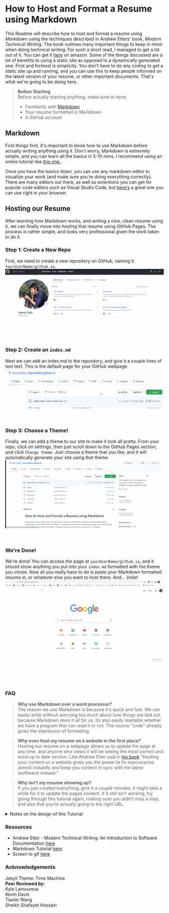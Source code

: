 # How to Host and Format a Resume using Markdown
This Readme will describe how to host and format a resume using _Markdown_ using the techniques described in Andrew Etters' book, _Modern Technical Writing_. The book outlines many important things to keep in mind when doing technical writing. For such a short read, I managed to get a lot out of it. You can get it [here](https://www.amazon.ca/Modern-Technical-Writing-Introduction-Documentation-ebook/dp/B01A2QL9SS#:~:text=Written%20by%20the%20lead%20technical,and%20experienced%20technical%20writers%20alike.) on amazon. Some of the things discussed are a lot of benefits to using a static site as opposed to a dynamically generated one. First and formost is simplicity. You don't have to do _any_ coding to get a static site up and running, and you can use this to keep people informed on the latest version of your resume, or other important documents. That's what we're going to be doing here.

>**Before Starting** <br>
> Before actually starting anything, make sure to have;
> * Familiarity with [Markdown](https://www.markdowntutorial.com/)
> * Your resume formatted in Markdown
> * A GitHub account


## Markdown
First things first; it's important to know how to use Markdown before actually writing anything using it. Don't worry, Markdown is extremely simple, and you can learn all the basics in 5-10 mins. I recommend using an online tutorial like [this one.](https://www.markdowntutorial.com/).

Once you have the basics down, you can use any markdown editor to visualize your work (and make sure you're doing everything correctly). There are many editors out there, as well as extentions you can get for popular code editors such as Visual Studio Code, but [here's](https://stackedit.io/) a great one you can use right in your browser.



## Hosting our Resume
After learning how Markdown works, and writing a nice, clean resume using it, we can finally move into _hosting_ that resume using GitHub Pages. The process is rather simple, and looks very professional given the work taken to do it.



### Step 1: Create a New Repo
First, we need to create a new repository on GitHub, naming it `YourUserName/github.io`. 
![Creating a repo gif](images/newRepo.gif)

<br>
<br>
<br>

### Step 2: Create an `index.md`
Next we can add an index.md to the repository, and give it a couple lines of test text. This is the default page for your GitHub webpage.
![Adding an index.md gif](images/createIndex.gif)
<br><br><br>


### Step 3: Choose a Theme!
Finally, we can add a theme to our site to make it look all pretty. From your repo, click on settings, then just scroll down to the GitHub Pages section, and click `Change theme`. Just choose a theme that you like, and it will automatically generate your site using that theme.
![Choosing a theme gif](images/changeTheme.gif)
<br><br><br>


### We're Done!
We're done! You can access the page at `yourUserName/github.io`, and it should show anything you put into your `index.md` formatted with the theme you chose. Now all you really have to do is paste your Markdown formatted resume in, or whatever else you want to host there. And... _Voila!_
![Show resume gif](images/seeWebsite.gif)


<br><br><br>

### FAQ 
> **Why use Markdown over a word processor?** <br>
> The reason we use Markdown is because it's quick and fast. We can easily write without worrying too much about how things are laid out, because Markdown does it all for us. Its also easily readable whether we have a program that can read it or not. The source "code" already gives the impression of formatting.

>**Why even host my resume on a website in the first place?**<br>
> Hosting our resume on a webpage allows us to update the page at any time, and anyone who views it will be seeing the most correct and most up to date version. Like Andrew Etter said in [his book](https://www.amazon.ca/Modern-Technical-Writing-Introduction-Documentation-ebook/dp/B01A2QL9SS#:~:text=Written%20by%20the%20lead%20technical,and%20experienced%20technical%20writers%20alike.) "Hosting your content on a website gives you the power to fix inaccuracies almost instantly _and_ keep you content in sync with the latest (software) release."

>**Why isn't my resume showing up?**<br>
> If you just created everything, give it a couple minutes; it might take a while for it to update the pages content. If it still isn't working, try going through this tutorial again, making sure you didn't miss a step, and also that you're actually going to the right URL.


<details>
  <summary>Notes on the design of this Tutorial</summary>
  
*The design of this tutorial was based on a subject called Basic Functional Documentation, talked about in [Andrew Etters book](https://www.amazon.ca/Modern-Technical-Writing-Introduction-Documentation-ebook/dp/B01A2QL9SS#:~:text=Written%20by%20the%20lead%20technical,and%20experienced%20technical%20writers%20alike.). I have tried to answer all the questions brought up in this section, so as to convey the information in the best way possible, such as where to aquire things, how things work, and what the end to finish product looks like. We are also assuming some sort of technical knowledge in the reader, and not explaining so much as to how to do the specifics of converting their resume to Markdown. This leaves us with a cleaner, and more consise rundown, and is also discussed in the aforementioned book.*
</details>

### Resources
* Andrew Etter - Modern Technical Writing: An Introduction to Software Documentation [here](https://www.amazon.ca/Modern-Technical-Writing-Introduction-Documentation-ebook/dp/B01A2QL9SS#:~:text=Written%20by%20the%20lead%20technical,and%20experienced%20technical%20writers%20alike.)
* Markdown Tutorial [here](https://www.markdowntutorial.com/)
* Screen to gif [here](https://www.screentogif.com/)

### Acknowledgements
Jekyll Theme: Time Machine <br>
**Peer Reviewed by:**<br>
Kyle Lamoureux <br>
Kevin Davis<br>
Tianlei Wang <br>
Sheikh Shafayet Hossain

